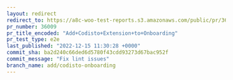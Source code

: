 ```yaml
---
layout: redirect
redirect_to: https://a8c-woo-test-reports.s3.amazonaws.com/public/pr/36009/e2e/index.html
pr_number: 36009
pr_title_encoded: "Add+Codisto+Extension+to+Onboarding"
pr_test_type: e2e
last_published: "2022-12-15 11:30:28 +0000"
commit_sha: ba2d240c66ded6d5780f43cdd93273d67bac952f
commit_message: "Fix lint issues"
branch_name: add/codisto-onboarding
---
```

